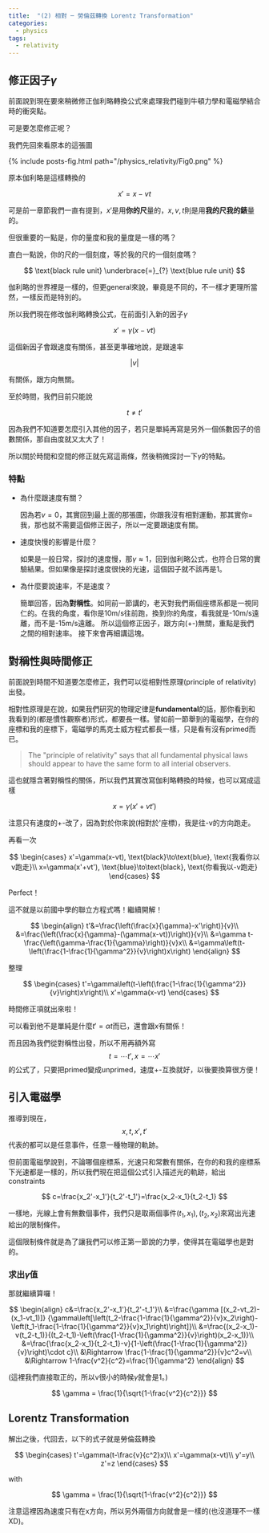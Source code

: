 ```yaml
---
title:  "(2) 相對 ─ 勞倫茲轉換 Lorentz Transformation"
categories:
  - physics
tags:
  - relativity
---
```


## 修正因子$\gamma$

前面說到現在要來稍微修正伽利略轉換公式來處理我們碰到牛頓力學和電磁學結合時的衝突點。


可是要怎麼修正呢？


我們先回來看原本的這張圖

{% include posts-fig.html path="/physics_relativity/Fig0.png" %}


原本伽利略是這樣轉換的

$$
x'=x-vt
$$

可是前一章節我們一直有提到，$x'$是用**你的尺**量的，$x,v,t$則是用**我的尺我的錶**量的。


但很重要的一點是，你的量度和我的量度是一樣的嗎？


直白一點說，你的尺的一個刻度，等於我的尺的一個刻度嗎？

$$
\text{black rule unit} \underbrace{=}_{?} \text{blue rule unit}
$$

伽利略的世界裡是一樣的，但更general來說，畢竟是不同的，不一樣才更理所當然，一樣反而是特別的。


所以我們現在修改伽利略轉換公式，在前面引入新的因子$\gamma$

$$
x'=\gamma (x-vt)
$$


這個新因子會跟速度有關係，甚至更準確地說，是跟速率

$$|v|$$

有關係，跟方向無關。

至於時間，我們目前只能說

$$
t\neq t'
$$

因為我們不知道要怎麼引入其他的因子，若只是單純再寫是另外一個係數因子的倍數關係，那自由度就又太大了！


所以關於時間和空間的修正就先寫這兩條，然後稍微探討一下$\gamma$的特點。


### 特點


- 為什麼跟速度有關？

  因為若$v=0$，其實回到最上面的那張圖，你跟我沒有相對運動，那其實你=我，那也就不需要這個修正因子，所以一定要跟速度有關。

- 速度快慢的影響是什麼？

  如果是一般日常，探討的速度慢，那$\gamma\approx 1$，回到伽利略公式，也符合日常的實驗結果。但如果像是探討速度很快的光速，這個因子就不該再是1。

- 為什麼要說速率，不是速度？

  簡單回答，因為**對稱性**。如同前一節講的，老天對我們兩個座標系都是一視同仁的。在我的角度，看你是10m/s往前跑，換到你的角度，看我就是-10m/s遠離，而不是-15m/s遠離。
  所以這個修正因子，跟方向(+-)無關，重點是我們之間的相對速率。
  接下來會再細講這塊。


## 對稱性與時間修正

前面說到時間不知道要怎麼修正，我們可以從相對性原理(principle of relativity)出發。


相對性原理是在說，如果我們研究的物理定律是**fundamental**的話，那你看到和我看到的(都是慣性觀察者)形式，都要長一樣。譬如前一節舉到的電磁學，在你的座標和我的座標下，電磁學的馬克士威方程式都長一樣，只是看有沒有primed而已。

> The "principle of relativity" says that all fundamental physical laws should appear to have the same form to all interial observers.


這也就隱含著對稱性的關係，所以我們其實改寫伽利略轉換的時候，也可以寫成這樣

$$
x=\gamma(x'+vt')
$$

注意只有速度的+-改了，因為對於你來說(相對於'座標)，我是往-v的方向跑走。


再看一次

$$
\begin{cases}
x'=\gamma(x-vt), \text{black}\to\text{blue}, \text{我看你以v跑走}\\
x=\gamma(x'+vt'), \text{blue}\to\text{black}, \text{你看我以-v跑走}
\end{cases}
$$


Perfect！


這不就是以前國中學的聯立方程式嗎！繼續開解！


$$
\begin{align}
t'&=\frac{\left(\frac{x}{\gamma}-x'\right)}{v}\\
&=\frac{\left(\frac{x}{\gamma}-(\gamma(x-vt))\right)}{v}\\
&=\gamma t-\frac{\left(\gamma-\frac{1}{\gamma}\right)}{v}x\\
&=\gamma\left(t-\left(\frac{1-\frac{1}{\gamma^2}}{v}\right)x\right)
\end{align}
$$

整理

$$
\begin{cases}
t'=\gamma\left(t-\left(\frac{1-\frac{1}{\gamma^2}}{v}\right)x\right)\\
x'=\gamma(x-vt)
\end{cases}
$$

時間修正項就出來啦！


可以看到他不是單純是什麼$t'=\alpha t$而已，還會跟$x$有關係！


而且因為我們從對稱性出發，所以不用再額外寫$$t=\cdots t', x=\cdots x'$$的公式了，只要把primed變成unprimed，速度+-互換就好，以後要換算很方便！


## 引入電磁學

推導到現在，$$x,t,x',t'$$代表的都可以是任意事件，任意一種物理的軌跡。


但前面電磁學說到，不論哪個座標系，光速只和常數有關係，在你的和我的座標系下光速都是一樣的，所以我們現在把這個公式引入描述光的軌跡，給出constraints

$$
c=\frac{x_2'-x_1'}{t_2'-t_1'}=\frac{x_2-x_1}{t_2-t_1}
$$


一樣地，光線上會有無數個事件，我們只是取兩個事件$(t_1,x_1), (t_2,x_2)$來寫出光速給出的限制條件。


這個限制條件就是為了讓我們可以修正第一節說的力學，使得其在電磁學也是對的。


### 求出$\gamma$值

那就繼續算囉！

$$
\begin{align}
c&=\frac{x_2'-x_1'}{t_2'-t_1'}\\
&=\frac{\gamma [(x_2-vt_2)-(x_1-vt_1)]}
{\gamma\left[\left(t_2-\frac{1-\frac{1}{\gamma^2}}{v}x_2\right)-\left(t_1-\frac{1-\frac{1}{\gamma^2}}{v}x_1\right)\right]}\\
&=\frac{(x_2-x_1)-v(t_2-t_1)}{(t_2-t_1)-\left(\frac{1-\frac{1}{\gamma^2}}{v}\right)(x_2-x_1)}\\
&=\frac{\frac{x_2-x_1}{t_2-t_1}-v}{1-\left(\frac{1-\frac{1}{\gamma^2}}{v}\right)\cdot c}\\
&\Rightarrow \frac{1-\frac{1}{\gamma^2}}{v}c^2=v\\
&\Rightarrow 1-\frac{v^2}{c^2}=\frac{1}{\gamma^2}
\end{align}
$$

(這裡我們直接取正的，所以v很小的時候$\gamma$就會是1。)

$$
\gamma = \frac{1}{\sqrt{1-\frac{v^2}{c^2}}}
$$


## Lorentz Transformation

解出之後，代回去，以下的式子就是勞倫茲轉換

$$
\begin{cases}
t'=\gamma(t-\frac{v}{c^2}x)\\
x'=\gamma(x-vt)\\
y'=y\\
z'=z
\end{cases}
$$

with

$$
\gamma = \frac{1}{\sqrt{1-\frac{v^2}{c^2}}}
$$

注意這裡因為速度只有在x方向，所以另外兩個方向就會是一樣的(也沒道理不一樣XD)。